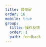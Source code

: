 ```yaml
---
title: 骨架屏
order: 16
mobile: true
group:
  title: 操作反馈
  order: 1
  path: feedback
---
```


<code src="../demo/Skeleton.jsx"></code>
<API src="../src/Skeleton.tsx"></API>
